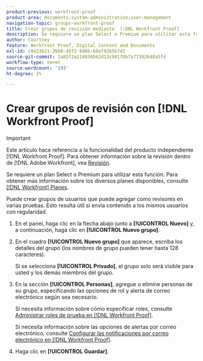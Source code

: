 ```yaml
---
product-previous: workfront-proof
product-area: documents;system-administration;user-management
navigation-topic: groups-workfront-proof
title: Crear grupos de revisión mediante  [!DNL Workfront Proof]
description: Se requiere un plan Select o Premium para utilizar esta función. Para obtener más información sobre los distintos planes disponibles, consulte Planes de Workfront.
author: Courtney
feature: Workfront Proof, Digital Content and Documents
exl-id: c0433621-3988-45f2-9d6b-68ef92b5b7d2
source-git-commit: 1a85f2a214036b62d13cb01f0b7a77392648a5fd
workflow-type: tm+mt
source-wordcount: '193'
ht-degree: 1%

---
```


# Crear grupos de revisión con [!DNL Workfront Proof]

>[!IMPORTANT]
>
>Este artículo hace referencia a la funcionalidad del producto independiente [!DNL Workfront Proof]. Para obtener información sobre la revisión dentro de [!DNL Adobe Workfront], vea [Revisión](../../../review-and-approve-work/proofing/proofing.md).

Se requiere un plan Select o Premium para utilizar esta función. Para obtener más información sobre los diversos planes disponibles, consulte [[!DNL Workfront] Planes](https://www.workfront.com/plans).

Puede crear grupos de usuarios que puede agregar como revisores en varias pruebas. Esto resulta útil si envía contenido a los mismos usuarios con regularidad.

1. En el panel, haga clic en la flecha abajo junto a **[!UICONTROL Nuevo]** y, a continuación, haga clic en **[!UICONTROL Nuevo grupo]**.

1. En el cuadro **[!UICONTROL Nuevo grupo]** que aparece, escriba los detalles del grupo (los nombres de grupo pueden tener hasta 128 caracteres).

   Si se selecciona **[!UICONTROL Privado]**, el grupo solo será visible para usted y los demás miembros del grupo.

1. En la sección **[!UICONTROL Personas]**, agregue o elimine personas de su grupo, especificando las opciones de rol y alerta de correo electrónico según sea necesario.

   Si necesita información sobre cómo especificar roles, consulte [Administrar roles de prueba en [!DNL Workfront Proof]](../../../workfront-proof/wp-work-proofsfiles/share-proofs-and-files/manage-proof-roles.md).

   Si necesita información sobre las opciones de alertas por correo electrónico, consulte [Configurar las notificaciones por correo electrónico en [!DNL Workfront Proof]](../../../workfront-proof/wp-emailsntfctns/email-alerts/config-email-notification-settings-wp.md).

1. Haga clic en **[!UICONTROL Guardar]**.
